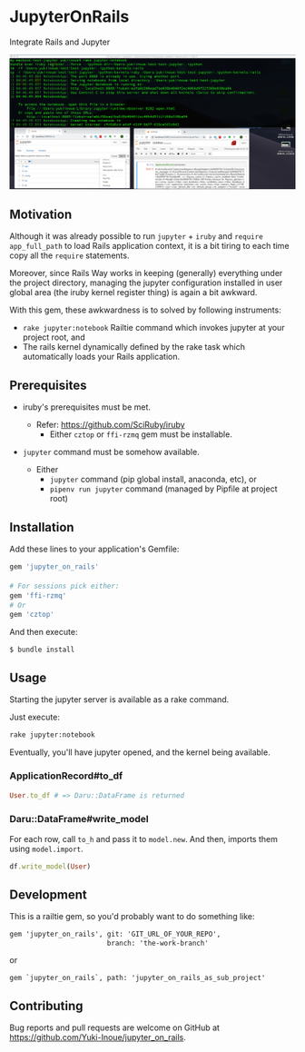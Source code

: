 # JupyterOnRails

Integrate Rails and Jupyter

![Alt text](the_screenshot.png?raw=true "Title")

## Motivation

Although it was already possible to run `jupyter` + `iruby` and `require app_full_path` to load Rails application context,
it is a bit tiring to each time copy all the `require` statements.

Moreover, since Rails Way works in keeping (generally) everything under the project directory,
managing the jupyter configuration installed in user global area (the iruby kernel register thing) is again a bit awkward.

With this gem, these awkwardness is to solved by following instruments:
  * `rake jupyter:notebook` Railtie command which invokes jupyter at your project root, and
  * The rails kernel dynamically defined by the rake task which automatically loads your Rails application.


## Prerequisites

* iruby's prerequisites must be met.
  * Refer: https://github.com/SciRuby/iruby
    * Either `cztop` or `ffi-rzmq` gem must be installable.

* `jupyter` command must be somehow available.
  * Either
    * `jupyter` command (pip global install, anaconda, etc), or
    * `pipenv run jupyter` command (managed by Pipfile at project root)

## Installation

Add these lines to your application's Gemfile:

```ruby
gem 'jupyter_on_rails'

# For sessions pick either:
gem 'ffi-rzmq'
# Or
gem 'cztop'
```

And then execute:

    $ bundle install

## Usage

Starting the jupyter server is available as a rake command.

Just execute:

```sh
rake jupyter:notebook
```

Eventually, you'll have jupyter opened, and the kernel being available.


### ApplicationRecord#to_df

```ruby
User.to_df # => Daru::DataFrame is returned
```

### Daru::DataFrame#write_model

For each row, call `to_h` and pass it to `model.new`.
And then, imports them using `model.import`.

```ruby
df.write_model(User)
```

## Development

This is a railtie gem, so you'd probably want to do something like:

```
gem 'jupyter_on_rails', git: 'GIT_URL_OF_YOUR_REPO',
                        branch: 'the-work-branch'
```

or

```
gem `jupyter_on_rails`, path: 'jupyter_on_rails_as_sub_project'
```

## Contributing

Bug reports and pull requests are welcome on GitHub at https://github.com/Yuki-Inoue/jupyter_on_rails.
